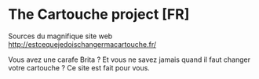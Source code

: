 The Cartouche project [FR]
=========================

Sources du magnifique site web http://estcequejedoischangermacartouche.fr/

Vous avez une carafe Brita ? Et vous ne savez jamais quand il faut changer votre cartouche ?
Ce site est fait pour vous.
